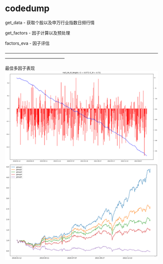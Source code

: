 # codedump

get_data - 获取个股以及申万行业指数日频行情

get_factors - 因子计算以及预处理

factors_eva - 因子评估


——————————————————————————————————————————————————

最佳多因子表现
![image](https://github.com/ydgan/codedump/blob/main/eva_img/IC-20180101-20231231.png)
![image](https://github.com/ydgan/codedump/blob/main/eva_img/Ret-20180101-20231231.png)
